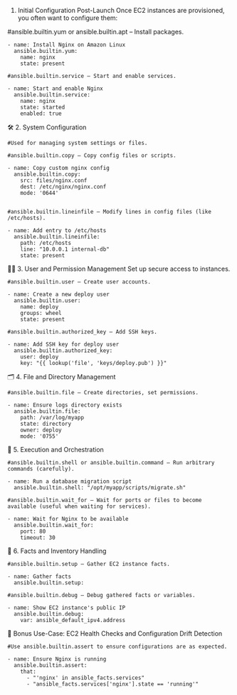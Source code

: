 1. Initial Configuration Post-Launch
Once EC2 instances are provisioned, you often want to configure them:

#ansible.builtin.yum or ansible.builtin.apt – Install packages.

    - name: Install Nginx on Amazon Linux
      ansible.builtin.yum:
        name: nginx
        state: present

    #ansible.builtin.service – Start and enable services.

    - name: Start and enable Nginx
      ansible.builtin.service:
        name: nginx
        state: started
        enabled: true


🛠️ 2. System Configuration

    #Used for managing system settings or files.

    #ansible.builtin.copy – Copy config files or scripts.

    - name: Copy custom nginx config
      ansible.builtin.copy:
        src: files/nginx.conf
        dest: /etc/nginx/nginx.conf
        mode: '0644'


    #ansible.builtin.lineinfile – Modify lines in config files (like /etc/hosts).

    - name: Add entry to /etc/hosts
      ansible.builtin.lineinfile:
        path: /etc/hosts
        line: "10.0.0.1 internal-db"
        state: present


🧑‍💻 3. User and Permission Management
Set up secure access to instances.

    #ansible.builtin.user – Create user accounts.

    - name: Create a new deploy user
      ansible.builtin.user:
        name: deploy
        groups: wheel
        state: present

    #ansible.builtin.authorized_key – Add SSH keys.

    - name: Add SSH key for deploy user
      ansible.builtin.authorized_key:
        user: deploy
        key: "{{ lookup('file', 'keys/deploy.pub') }}"

🗂️ 4. File and Directory Management

    #ansible.builtin.file – Create directories, set permissions.

    - name: Ensure logs directory exists
      ansible.builtin.file:
        path: /var/log/myapp
        state: directory
        owner: deploy
        mode: '0755'

🔄 5. Execution and Orchestration

    #ansible.builtin.shell or ansible.builtin.command – Run arbitrary commands (carefully).

    - name: Run a database migration script
      ansible.builtin.shell: "/opt/myapp/scripts/migrate.sh"

    #ansible.builtin.wait_for – Wait for ports or files to become available (useful when waiting for services).

    - name: Wait for Nginx to be available
      ansible.builtin.wait_for:
        port: 80
        timeout: 30

📜 6. Facts and Inventory Handling
    
    #ansible.builtin.setup – Gather EC2 instance facts.

    - name: Gather facts
      ansible.builtin.setup:
    
    #ansible.builtin.debug – Debug gathered facts or variables.

    - name: Show EC2 instance's public IP
      ansible.builtin.debug:
        var: ansible_default_ipv4.address

🧪 Bonus Use-Case: EC2 Health Checks and Configuration Drift Detection

    #Use ansible.builtin.assert to ensure configurations are as expected.

    - name: Ensure Nginx is running
      ansible.builtin.assert:
        that:
          - "'nginx' in ansible_facts.services"
          - "ansible_facts.services['nginx'].state == 'running'"
